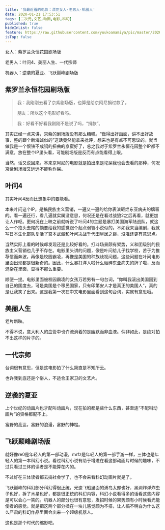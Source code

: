 ```yaml
---
title: '我最近看的电影：漂亮女人·老男人·机器人'
date: 2020-01-21 17:53:51
tags: [二次元,文艺,动画,电影,科幻]
published: true
hideInList: false
feature: https://raw.githubusercontent.com/yuukoamamiya/pic/master/20200121182645.jpg
isTop: false
---
```

女人：紫罗兰永恒花园剧场版

老男人：叶问4、美丽人生、一代宗师

机器人：逆袭的夏亚、飞跃巅峰剧场版

<!-- more -->

## 紫罗兰永恒花园剧场版

> 我：我刚刚去看了京紫剧场版，也算是给京阿尼捐过款了。
>
> 朋友：所以这个电影好看吗。
>
> 我：好看不好看我刚刚不是说了吗，“捐款”。

其实正经一点来讲，京紫的剧场版没有那么糟糕。“做得出好画面，讲不出好故事，整的跟个新海诚似的”这话竟然能拿来批评，想来也是有点不可思议的。就当做我是一个恨铁不成钢的扭曲的京蜜好了，总之我对于紫罗兰永恒花园整个IP都不满意，放在整个IP里头看，可能剧场版是反而有点能看得上眼。

当然，话又说回来。本来京阿尼的电影就是拍出来是坨屎我也会去看的那种，何况京紫剧场版又远远不能称作屎。

## 叶问4

其实叶问4反而比想象中的要能看。

本来叶问这个IP，是搞民族主义营销，一遍又一遍的给你表演砸烂东亚病夫的牌匾的。看一遍还行，看几遍就实属没意思，何况还是在看过战狼2之后再看，就更加让人作呕。更何况在上映之前就听说了叶问4的主题是暴打美国海军陆战队，就这么一个掐头去尾的摘要给我的感觉跟个起点弱智小说似的，不如我来当编剧，我就写日本生化部队复活了宫本武藏和叶问决战千代田皇居之巅，没准还更有意思点。

当然实际上看的时候却发现还是比较好看的。打斗场景颇有架势，义和团级别的民族主义营销也几乎不存在。电影里头讲的问题，像是叶问给儿子找学校，苦于为推荐信而奔波，再像是校园霸凌，再像是美国的种族歧视问题，这些问题在叶问电影里面出现都是很新奇的。因此，什么暴打洋人啦什么砸碎东亚病夫的牌子啦，反而混杂在里面，显得不那么重要。

顺便一提。电影里面被校园霸凌的女孩万若男有一句台词，“你叫我滚出美国回到自己的国度去，可是美国是个移民国家，只有印第安人才是真正的美国人”，真的是让我笑了出来。这是我第一次在中文电影里面看到这句台词，实属有意思哦。

## 美丽人生

老片新映。

不得不说，意大利人的血管中也许流淌着的是幽默而非血液。倘非如此，是绝对拍不出这样的片子的。

## 一代宗师

台词很有意思，但是这电影拍了什么简直是不知所云。

也许我到底还是个俗人，不适合王家卫的文艺片。

## 逆袭的夏亚

上个世纪的动画片也才配叫动画片，现在拍的都是些什么东西，甚至连“不配叫动画片”的资格都配不上。

富野的高达，富野的浪漫，富野的神棍。

## 飞跃颠峰剧场版

就好像re0是年轻人的第一部动漫，mrfz是年轻人的第一部手游一样，三体也是年轻人的第一本科幻小说。看过科幻小说有助于增进在看这部动画片时候的趣味，不过只看过三体的读者是不能算在内的。

不过好在三体读者都去搞社会学了，也不会来看科幻动画片就是了。

飞跃巅峰的科幻部分科幻得很正统，光速飞船里面的浦岛太郎也好，黑洞炸弹炸虫子也好，拆了木星也好，都是很正统的科幻内容，科幻小说看得多的话看这些内容是可以会心一笑的。机器人的部分也很有意思，发招时候的架势颇有小时候看光能使者的感觉。就是把这两个部分揉在一块儿感觉颇为不搭，让人搞不明白为什么这么严肃的科幻作品里面会出来一个超级机器人。

这也是那个时代的缩影吧。